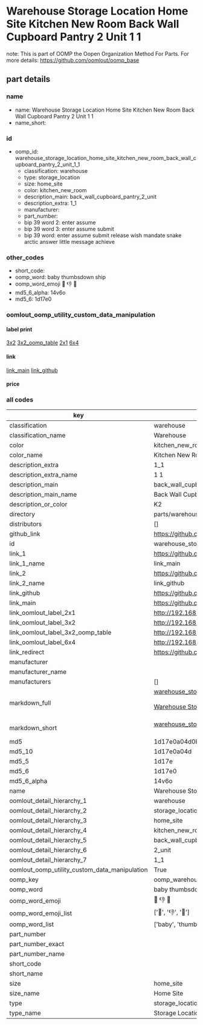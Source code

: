 # Warehouse Storage Location Home Site Kitchen New Room Back Wall Cupboard Pantry 2 Unit 1 1  

note: This is part of OOMP the Oopen Organization Method For Parts. For more details: https://github.com/oomlout/oomp_base

##  part details
  







### name
* name: Warehouse Storage Location Home Site Kitchen New Room Back Wall Cupboard Pantry 2 Unit 1 1
* name_short: 
### id
* oomp_id: warehouse_storage_location_home_site_kitchen_new_room_back_wall_cupboard_pantry_2_unit_1_1
  * classification: warehouse
  * type: storage_location
  * size: home_site
  * color: kitchen_new_room
  * description_main: back_wall_cupboard_pantry_2_unit
  * description_extra: 1_1
  * manufacturer: 
  * part_number: 
  * bip 39 word 2: enter assume
  * bip 39 word 3: enter assume submit
  * bip 39 word: enter assume submit release wish mandate snake arctic answer little message achieve

### other_codes
* short_code: 
* oomp_word: baby thumbsdown ship
* oomp_word_emoji :baby: :thumbsdown: :ship:
* md5_6_alpha: 14v6o
* md5_6: 1d17e0






### oomlout_oomp_utility_custom_data_manipulation
#### label print
[3x2](http://192.168.1.245:1112/?label=oomp%2014v6o)
[3x2_oomp_table](http://192.168.1.108:1112/?label=oomp%2014v6o)
[2x1](http://192.168.1.242:1112/?label=oomp%2014v6o)
[6x4](http://192.168.1.55:1112/?label=oomp%2014v6o)    

#### link

[link_main](https://github.com/oomlout/oomlout_oomp_version_1_messy/tree/main/parts/warehouse_storage_location_home_site_kitchen_new_room_back_wall_cupboard_pantry_2_unit_1_1) [link_github](https://github.com/oomlout/oomlout_oomp_version_1_messy/tree/main/parts/warehouse_storage_location_home_site_kitchen_new_room_back_wall_cupboard_pantry_2_unit_1_1)                             

#### price







### all codes 
| key | value |  
| --- | --- |  
| classification | warehouse |  
| classification_name | Warehouse |  
| color | kitchen_new_room |  
| color_name | Kitchen New Room |  
| description_extra | 1_1 |  
| description_extra_name | 1 1 |  
| description_main | back_wall_cupboard_pantry_2_unit |  
| description_main_name | Back Wall Cupboard Pantry 2 Unit |  
| description_or_color | K2 |  
| directory | parts/warehouse_storage_location_home_site_kitchen_new_room_back_wall_cupboard_pantry_2_unit_1_1 |  
| distributors | [] |  
| github_link | https://github.com/oomlout/oomlout_oomp_part_src/tree/main/parts/warehouse_storage_location_home_site_kitchen_new_room_back_wall_cupboard_pantry_2_unit_1_1 |  
| id | warehouse_storage_location_home_site_kitchen_new_room_back_wall_cupboard_pantry_2_unit_1_1 |  
| link_1 | https://github.com/oomlout/oomlout_oomp_version_1_messy/tree/main/parts/warehouse_storage_location_home_site_kitchen_new_room_back_wall_cupboard_pantry_2_unit_1_1 |  
| link_1_name | link_main |  
| link_2 | https://github.com/oomlout/oomlout_oomp_version_1_messy/tree/main/parts/warehouse_storage_location_home_site_kitchen_new_room_back_wall_cupboard_pantry_2_unit_1_1 |  
| link_2_name | link_github |  
| link_github | https://github.com/oomlout/oomlout_oomp_version_1_messy/tree/main/parts/warehouse_storage_location_home_site_kitchen_new_room_back_wall_cupboard_pantry_2_unit_1_1 |  
| link_main | https://github.com/oomlout/oomlout_oomp_version_1_messy/tree/main/parts/warehouse_storage_location_home_site_kitchen_new_room_back_wall_cupboard_pantry_2_unit_1_1 |  
| link_oomlout_label_2x1 | http://192.168.1.242:1112/?label=oomp%2014v6o |  
| link_oomlout_label_3x2 | http://192.168.1.245:1112/?label=oomp%2014v6o |  
| link_oomlout_label_3x2_oomp_table | http://192.168.1.108:1112/?label=oomp%2014v6o |  
| link_oomlout_label_6x4 | http://192.168.1.55:1112/?label=oomp%2014v6o |  
| link_redirect | https://github.com/oomlout/oomlout_oomp_version_1_messy/tree/main/parts/warehouse_storage_location_home_site_kitchen_new_room_back_wall_cupboard_pantry_2_unit_1_1 |  
| manufacturer |  |  
| manufacturer_name |  |  
| manufacturers | [] |  
| markdown_full | [warehouse_storage_location_home_site_kitchen_new_room_back_wall_cupboard_pantry_2_unit_1_1](none)<br>[](none)<br>[Warehouse Storage Location Home Site Kitchen New Room Back Wall Cupboard Pantry 2 Unit 1 1](none)<br><br> |  
| markdown_short | [warehouse_storage_location_home_site_kitchen_new_room_back_wall_cupboard_pantry_2_unit_1_1](none)<br><br> |  
| md5 | 1d17e0a04d0b39a61c7e4b53b0037a5b |  
| md5_10 | 1d17e0a04d |  
| md5_5 | 1d17e |  
| md5_6 | 1d17e0 |  
| md5_6_alpha | 14v6o |  
| name | Warehouse Storage Location Home Site Kitchen New Room Back Wall Cupboard Pantry 2 Unit 1 1 |  
| oomlout_detail_hierarchy_1 | warehouse |  
| oomlout_detail_hierarchy_2 | storage_location |  
| oomlout_detail_hierarchy_3 | home_site |  
| oomlout_detail_hierarchy_4 | kitchen_new_room |  
| oomlout_detail_hierarchy_5 | back_wall_cupboard_pantry |  
| oomlout_detail_hierarchy_6 | 2_unit |  
| oomlout_detail_hierarchy_7 | 1_1 |  
| oomlout_oomp_utility_custom_data_manipulation | True |  
| oomp_key | oomp_warehouse_storage_location_home_site_kitchen_new_room_back_wall_cupboard_pantry_2_unit_1_1 |  
| oomp_word | baby thumbsdown ship |  
| oomp_word_emoji | :baby: :thumbsdown: :ship: |  
| oomp_word_emoji_list | [':baby:', ':thumbsdown:', ':ship:'] |  
| oomp_word_list | ['baby', 'thumbsdown', 'ship'] |  
| part_number |  |  
| part_number_exact |  |  
| part_number_name |  |  
| short_code |  |  
| short_name |  |  
| size | home_site |  
| size_name | Home Site |  
| type | storage_location |  
| type_name | Storage Location |  
